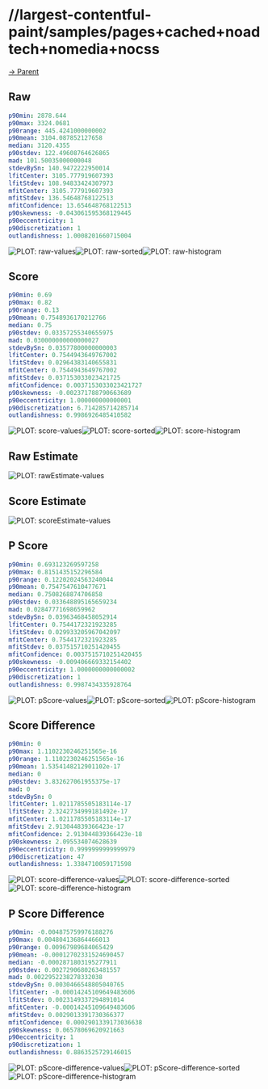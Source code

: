 
# //largest-contentful-paint/samples/pages+cached+noadtech+nomedia+nocss

[→ Parent](../..)


## Raw


```yaml
p90min: 2878.644
p90max: 3324.0681
p90range: 445.4241000000002
p90mean: 3104.087852127658
median: 3120.4355
p90stdev: 122.49608764626865
mad: 101.50035000000048
stdevBySn: 140.9472222950014
lfitCenter: 3105.777919607393
lfitStdev: 108.94833424307973
mfitCenter: 3105.777919607393
mfitStdev: 136.54648768122513
mfitConfidence: 13.654648768122513
p90skewness: -0.043061595368129445
p90eccentricity: 1
p90discretization: 1
outlandishness: 1.0008201660715004

```

![PLOT: raw-values](./raw/values.svg)![PLOT: raw-sorted](./raw/sorted.svg)![PLOT: raw-histogram](./raw/histogram.svg)
## Score


```yaml
p90min: 0.69
p90max: 0.82
p90range: 0.13
p90mean: 0.7548936170212766
median: 0.75
p90stdev: 0.03357255340655975
mad: 0.030000000000000027
stdevBySn: 0.03577800000000003
lfitCenter: 0.7544943649767002
lfitStdev: 0.02964383140655831
mfitCenter: 0.7544943649767002
mfitStdev: 0.037153033023421725
mfitConfidence: 0.0037153033023421727
p90skewness: -0.002371788790663689
p90eccentricity: 1.000000000000001
p90discretization: 6.714285714285714
outlandishness: 0.9986926485410582

```

![PLOT: score-values](./score/values.svg)![PLOT: score-sorted](./score/sorted.svg)![PLOT: score-histogram](./score/histogram.svg)
## Raw Estimate

![PLOT: rawEstimate-values](./rawEstimate/values.svg)
## Score Estimate

![PLOT: scoreEstimate-values](./scoreEstimate/values.svg)
## P Score


```yaml
p90min: 0.693123269597258
p90max: 0.8151435152296584
p90range: 0.12202024563240044
p90mean: 0.7547547610477671
median: 0.7508268874706858
p90stdev: 0.033648895165659234
mad: 0.02847771698659962
stdevBySn: 0.03963468458052914
lfitCenter: 0.7544172321923285
lfitStdev: 0.029933205967042097
mfitCenter: 0.7544172321923285
mfitStdev: 0.037515710251420455
mfitConfidence: 0.0037515710251420455
p90skewness: -0.009406669332154402
p90eccentricity: 1.0000000000000002
p90discretization: 1
outlandishness: 0.9987434335928764

```

![PLOT: pScore-values](./pScore/values.svg)![PLOT: pScore-sorted](./pScore/sorted.svg)![PLOT: pScore-histogram](./pScore/histogram.svg)
## Score Difference


```yaml
p90min: 0
p90max: 1.1102230246251565e-16
p90range: 1.1102230246251565e-16
p90mean: 1.5354148212901102e-17
median: 0
p90stdev: 3.832627061955375e-17
mad: 0
stdevBySn: 0
lfitCenter: 1.0211785505183114e-17
lfitStdev: 2.3242734999181492e-17
mfitCenter: 1.0211785505183114e-17
mfitStdev: 2.913044839366423e-17
mfitConfidence: 2.913044839366423e-18
p90skewness: 2.095534074628639
p90eccentricity: 0.9999999999999979
p90discretization: 47
outlandishness: 1.3384710059171598

```

![PLOT: score-difference-values](./score-difference/values.svg)![PLOT: score-difference-sorted](./score-difference/sorted.svg)![PLOT: score-difference-histogram](./score-difference/histogram.svg)
## P Score Difference


```yaml
p90min: -0.004875759976188276
p90max: 0.004804136864466013
p90range: 0.00967989684065429
p90mean: -0.00012702331524690457
median: -0.0002871803195277911
p90stdev: 0.0027290680263481557
mad: 0.0022952238278332038
stdevBySn: 0.0030466548805040765
lfitCenter: -0.00014245109649483606
lfitStdev: 0.0023149337294891014
mfitCenter: -0.00014245109649483606
mfitStdev: 0.0029013391730366377
mfitConfidence: 0.0002901339173036638
p90skewness: 0.06578069620921663
p90eccentricity: 1
p90discretization: 1
outlandishness: 0.8863525729146015

```

![PLOT: pScore-difference-values](./pScore-difference/values.svg)![PLOT: pScore-difference-sorted](./pScore-difference/sorted.svg)![PLOT: pScore-difference-histogram](./pScore-difference/histogram.svg)